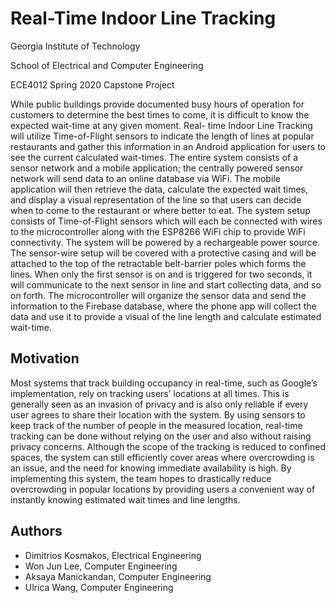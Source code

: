 # Real-Time Indoor Line Tracking
Georgia Institute of Technology

School of Electrical and Computer Engineering

ECE4012 Spring 2020 Capstone Project

  While public buildings provide documented busy hours of operation for customers to determine 
the best times to come, it is difficult to know the expected wait-time at any given moment. Real- 
time Indoor Line Tracking will utilize Time-of-Flight sensors to indicate the length of lines at 
popular restaurants and gather this information in an Android application for users to see the 
current calculated wait-times. The entire system consists of a sensor network and a mobile 
application; the centrally powered sensor network will send data to an online database via WiFi. 
The mobile application will then retrieve the data, calculate the expected wait times, and display 
a visual representation of the line so that users can decide when to come to the restaurant or 
where better to eat. 
  The system setup consists of Time-of-Flight sensors which will each be connected with wires to 
the microcontroller along with the ESP8266 WiFi chip to provide WiFi connectivity. The system 
will be powered by a rechargeable power source. The sensor-wire setup will be covered with a 
protective casing and will be attached to the top of the retractable belt-barrier poles which forms 
the lines. When only the first sensor is on and is triggered for two seconds, it will communicate 
to the next sensor in line and start collecting data, and so on forth. The microcontroller will 
organize the sensor data and send the information to the Firebase database, where the phone app 
will collect the data and use it to provide a visual of the line length and calculate estimated wait-time.

## Motivation
  Most systems that track building occupancy in real-time, such as Google’s implementation, rely on tracking users’ locations at all times. 
This is generally seen as an invasion of privacy and is also only reliable if every user agrees to share their location with the system. 
By using sensors to keep track of the number of people in the measured location, real-time tracking can be done without relying on the user 
and also without raising privacy concerns. Although the scope of the tracking is reduced to confined spaces, the system can still efficiently 
cover areas where overcrowding is an issue, and the need for knowing immediate availability is high. By implementing this system, the team 
hopes to drastically reduce overcrowding in popular locations by providing users a convenient way of instantly knowing estimated wait times 
and line lengths.

##

## Authors
- Dimitrios Kosmakos, Electrical Engineering
- Won Jun Lee, Computer Engineering
- Aksaya Manickandan, Computer Engineering
- Ulrica Wang, Computer Engineering

